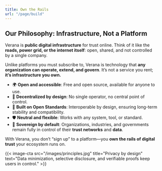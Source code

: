 ```yaml
---
title: Own the Rails
url: "/page/build"
---
```


## Our Philosophy: Infrastructure, Not a Platform

Verana is **public digital infrastructure** for trust online. Think of it like the **roads, power grid, or the internet itself**: open, shared, and not controlled by a single company.  

Unlike platforms you must subscribe to, Verana is technology that **any organization can operate, extend, and govern**. It’s not a service you rent; **it’s infrastructure you own.**

- 🌍 **Open and accessible**: Free and open source, available for anyone to use.
- 🔗 **Decentralized by design**: No single operator, no central point of control.
- 📐 **Built on Open Standards**: Interoperable by design, ensuring long-term stability and compatibility.
- 🛡️ **Neutral and flexible**: Works with any system, tool, or standard.
- 🤝 **Sovereign by default**: Organizations, industries, and governments remain fully in control of their **trust networks** and **data**.

With Verana, you don’t “sign up” to a platform—you **own the rails of digital trust** your ecosystem runs on.

{{< image-cta src="/images/principles.jpg" title="Privacy by design" text="Data minimization, selective disclosure, and verifiable proofs keep users in control." >}}
